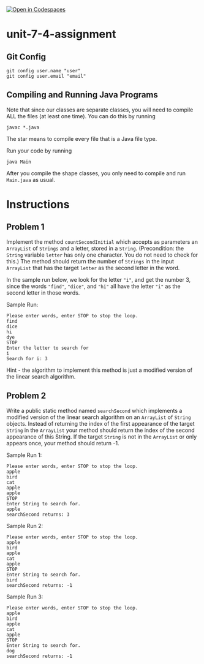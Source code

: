 [![Open in Codespaces](https://classroom.github.com/assets/launch-codespace-2972f46106e565e64193e422d61a12cf1da4916b45550586e14ef0a7c637dd04.svg)](https://classroom.github.com/open-in-codespaces?assignment_repo_id=18373515)
# unit-7-4-assignment

## Git Config
```
git config user.name "user"
git config user.email "email"
```

## Compiling and Running Java Programs
Note that since our classes are separate classes, you will need to compile ALL the files (at least one time).  You can do this by running
```
javac *.java
```
The star means to compile every file that is a Java file type.

Run your code by running
```
java Main
```

After you compile the shape classes, you only need to compile and run `Main.java` as usual.

# Instructions  

## Problem 1
Implement the method `countSecondInitial` which accepts as parameters an `ArrayList` of `Strings` and a letter, stored in a `String`. (Precondition: the `String` variable `letter` has only one character. You do not need to check for this.) The method should return the number of `Strings` in the input `ArrayList` that has the target `letter` as the second letter in the word.

In the sample run below, we look for the letter `"i"`, and get the number 3, since the words `"find"`, `"dice"`, and `"hi"` all have the letter `"i"` as the second letter in those words.

Sample Run:
```
Please enter words, enter STOP to stop the loop.
find
dice
hi
dye
STOP
Enter the letter to search for
i
Search for i: 3
```
Hint - the algorithm to implement this method is just a modified version of the linear search algorithm.

## Problem 2
Write a public static method named `searchSecond` which implements a modified version of the linear search algorithm on an `ArrayList` of `String` objects. Instead of returning the index of the first appearance of the target `String` in the `ArrayList` your method should return the index of the second appearance of this String. If the target `String` is not in the `ArrayList` or only appears once, your method should return -1.

Sample Run 1: 
```
Please enter words, enter STOP to stop the loop.
apple
bird
cat
apple
apple
STOP
Enter String to search for.
apple
searchSecond returns: 3
```
Sample Run 2:
```
Please enter words, enter STOP to stop the loop.
apple
bird
apple
cat
apple
STOP
Enter String to search for.
bird
searchSecond returns: -1 
```
Sample Run 3:
```
Please enter words, enter STOP to stop the loop.
apple
bird
apple
cat
apple
STOP
Enter String to search for.
dog
searchSecond returns: -1
```